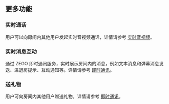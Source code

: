 ## 更多功能

### 实时通话
用户可以向房间内其他用户发起实时音视频通话，详情请参考 [实时音视频](!ExpressVideoSDK-OverView/OverView)。

### 实时消息互动
通过 ZEGO 即时通讯服务，实时展示房间内的消息，例如文本消息和弹幕消息发送、进退房提示、互动通知等。详情请参考 [即时通讯](!IM-Introduction/Overview)。

### 送礼物
用户可向房间内其他用户赠送礼物。详情请参考 [即时通讯](!IM-Introduction/Overview)。


